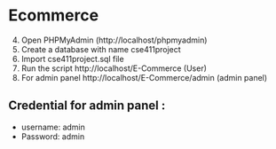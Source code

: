 # Ecommerce
4. Open PHPMyAdmin (http://localhost/phpmyadmin)
5. Create a database with name cse411project
6. Import cse411project.sql file
7. Run the script http://localhost/E-Commerce  (User)
8. For admin panel http://localhost/E-Commerce/admin  (admin panel)



## Credential for admin panel :
- username: admin
- Password: admin